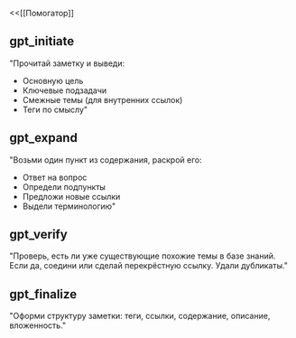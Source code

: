 <<[[Помогатор]]
## gpt_initiate

"Прочитай заметку и выведи:
- Основную цель
- Ключевые подзадачи
- Смежные темы (для внутренних ссылок)
- Теги по смыслу"

## gpt_expand

"Возьми один пункт из содержания, раскрой его:
- Ответ на вопрос
- Определи подпункты
- Предложи новые ссылки
- Выдели терминологию"

## gpt_verify

"Проверь, есть ли уже существующие похожие темы в базе знаний. Если да, соедини или сделай перекрёстную ссылку. Удали дубликаты."

## gpt_finalize

"Оформи структуру заметки: теги, ссылки, содержание, описание, вложенность."
